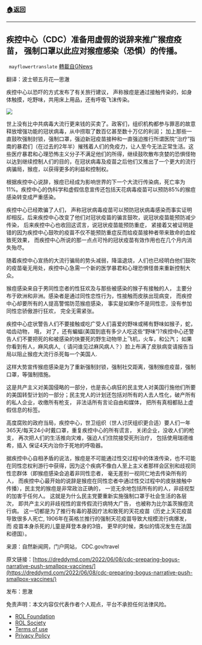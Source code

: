 ###  [:house:返回](README.md)
---


## 疾控中心（CDC）准备用虚假的说辞来推广猴痘疫苗， 强制口罩以此应对猴痘感染（恐惧）的传播。
` mayflowertranslate` [轉載自GNews](https://gnews.org/zh-hans/2682739/)

翻译：波士顿五月花—思澈
 
疾控中心以恐吓的方式发布了有关旅行建议， 声称猴痘是通过接触传染的，如身体触摸，吃野味，共用床上用品，还有呼吸飞沫传染。
 
![](https://assets.gnews.org/wp-content/uploads/2022/06/8D94ED19-97AF-4C11-859D-ABFA610B973B_1654634830.jpeg)
 
世上没有比中共病毒大流行更来钱的买卖了。政客们，组织机构都参与罪恶的故意释放增强功能的冠状病毒，从中捞取了数百亿甚至数十万亿的利润； 加上那些一直鼓吹强制封锁，强制口罩，强迫新冠疫苗接种和一直强迫推行所谓医院“治疗”指南的暴君们（在过去的2年半）摧残着人们的免疫力，让人至今无法正常生活。这些医疗暴君和心理恐怖主义分子不满足他们的所得，继续鼓吹散布贪婪的恐惧怪物以达到继续控制人们的目的，在冠状病毒及疫苗之后他们又推出了一个更大的流行病骗局，猴痘，以获得更多的利益和控制权。
 
根据疾控中心说辞，猴痘已经成为影响世界的下一个大流行传染病，死亡率为11%。疾控中心的伪科学和虚假信息宣传还包括天花病毒疫苗可以预防85%的猴痘感染转变成严重感染。
 
疾控中心已经欺骗了人们， 声称冠状病毒疫苗可以预防冠状病毒感染而事实证明却相反。后来疾控中心改变了他们对冠状疫苗的骗言鼓吹，说冠状疫苗能预防减少传染， 后来疾控中心也收回这谎言，说冠状疫苗能预防重症， 紧接着又被证明是错的因为疾控中心鼓吹的疫苗不仅不能预防重症反而给疫苗接种者带来致命的血栓致死效果， 而疾控中心所说的那一点点可怜的冠状疫苗有效作用也在几个月内消失殆尽。
 
随着疾控中心宣扬的大流行骗局的势头减弱，降温退烧，人们也已经明白他们鼓吹的疫苗毫无用处，疾控中心急需一个新的医学暴君和心理恐惧怪兽来重新控制大众。
 
猴痘感染来自于男同性恋者的性狂欢及与那些被感染的猴子有接触的人， 主要分布于欧洲和非洲。感染者是通过同性恋性行为，性接触而皮肤出现病变， 而疾控中心却要所有的人提高警惕防范猴痘感染， 事实是如果你不是同性恋，没有参加同性恋骄傲游行狂欢， 完全无需紧张。
 
疾控中心症状警告人们不要接触或吃广受人们喜爱的野味或稀有野味如猴子，蛇，啮齿动物， 哦， 对了，还有蝙蝠(美国到底有多少人吃这些“野味”)?疾控中心还警告人们不要把死的和被感染的快要死的野生动物带上飞机，火车，和公汽； 如果你看到有人，麻风病人,（ 请问谁见过麻风病人？）脸上布满了皮肤病变请报告当局以阻止猴痘大流行杀死每一个美国人.
 
这样大势宣传猴痘感染是为了重新强制封锁，强制社交距离，强制猴痘疫苗，强制口罩，等强制措施。
 
这是共产主义对美国侵略的一部分，也是丧心病狂的民主党人对美国行施他们所要的美国转型计划的一部分；民主党人的计划还包括对所有的人去人性化，破产所有的私人企业，收缴所有枪支， 非法话所有言论自由和媒体， 把所有真相都贴上虚假信息的标签。
 
高度腐败的政府当局，疾控中心，世卫组织（世人讨厌组织更合适）要人们一年365天/每天24小时戴口罩，重复疾控中心的所有谎言， 关闭企业，没收人们的枪支， 再次把人们的生活推向灾难，强迫人们住院接受死刑治疗， 包括使用瑞德维希，插入 保证4天内治你于死地的呼吸器。
 
据疾控中心自相矛盾的说法，猴痘是不可能通过性交过程中的体液传染，也不可能在同性恋权利游行中获得，因为这个疾病不像白人至上主义者那样会区别和歧视同性恋群体（即猴痘感染会追着非同性恋者， 毫无差别一视同仁地去传染所有的人， 而疾控中心最开始的说辞是猴痘在同性恋者中通过性交过程中的皮肤接触中传播），民主党的猴痘是非常政治正确的， 一览无余地包括所有的的人，非歧视型的加害于任何人。 这就是为什么民主党要重新实施强制口罩于社会生活的各层次， 即共产主义的非歧视性的宣传假流行病特大广告， 也被称为比尔盖茨猴痘流行病。 这一切都是为了推行有毒的基因疗法和致死的天花疫苗（历史上天花疫苗导致很多人死亡, 1906年在英格兰推行的强制天花疫苗导致大规模流行病爆发， 而 疫苗本身杀死的儿童是拜登本身的3倍， 更早的时候，类似的情况发生在法国和德国）。
 
来源：自然新闻网，门户网站， CDC.gov/travel
 
原文链接：[https://dreddymd.com/2022/06/08/cdc-preparing-bogus-narrative-push-smallpox-vaccines/](https://dreddymd.com/2022/06/08/cdc-preparing-bogus-narrative-push-smallpox-vaccines/)
 
发布：思澈

免责声明：本文内容仅代表作者个人观点，平台不承担任何法律风险。
  
- [ROL Foundation](https://rolfoundation.org/)
- [ROL Society](https://rolsociety.org/)
- [Terms of use](https://gnews.org/terms-of-use-3/)
- [Privacy Policy](https://gnews.org/privacy-policy/)
